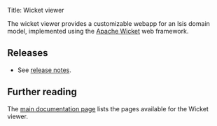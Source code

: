 Title: Wicket viewer

The wicket viewer provides a customizable webapp for an Isis domain model, implemented using the [Apache Wicket](http://wicket.apache.org) web framework.

## Releases

- See [release notes](release-notes/about.html).

## Further reading

The [main documentation page](../../../documentation.html#wicket-viewer) lists the pages available for the Wicket viewer.


